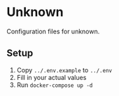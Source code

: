 # Unknown

Configuration files for unknown.

## Setup

1. Copy `../.env.example` to `../.env`
2. Fill in your actual values
3. Run `docker-compose up -d`
